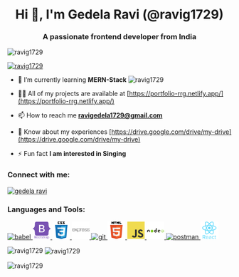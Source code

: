 <h1 align="center">Hi 👋, I'm Gedela Ravi (@ravig1729) </h1>
<h3 align="center">A passionate frontend developer from India</h3>

<p align="left"> <img src="https://komarev.com/ghpvc/?username=ravig1729&label=Profile%20views&color=0e75b6&style=flat" alt="ravig1729" /> </p>

<p align="left"> <a href="https://github.com/ryo-ma/github-profile-trophy"><img src="https://github-profile-trophy.vercel.app/?username=ravig1729" alt="ravig1729" /></a> </p>

- 🌱 I’m currently learning **MERN-Stack**
<span align="right"> <img src="https://camo.githubusercontent.com/ab7c7cbd6fe4304bdcd549334c44fbe0e0393dd9af396131119a2e955afb49d6/68747470733a2f2f6d69726f2e6d656469756d2e636f6d2f6d61782f313430302f312a59355333774f6d35325f3469597573556167624574772e6a706567" width="180px" height="100px" alt="ravig1729" /> </span>

- 👨‍💻 All of my projects are available at [https://portfolio-rrg.netlify.app/](https://portfolio-rrg.netlify.app/)

- 📫 How to reach me **ravigedela1729@gmail.com** 

- 📄 Know about my experiences [https://drive.google.com/drive/my-drive](https://drive.google.com/drive/my-drive)

- ⚡ Fun fact **I am interested in Singing**

<h3 align="left">Connect with me:</h3>
<p align="left">
<a href="https://linkedin.com/in/gedela ravi" target="blank"><img align="center" src="https://raw.githubusercontent.com/rahuldkjain/github-profile-readme-generator/master/src/images/icons/Social/linked-in-alt.svg" alt="gedela ravi" height="30" width="40" /></a>
</p>

<h3 align="left">Languages and Tools:</h3>
<p align="left"> <a href="https://babeljs.io/" target="_blank" rel="noreferrer"> <img src="https://www.vectorlogo.zone/logos/babeljs/babeljs-icon.svg" alt="babel" width="40" height="40"/> </a> <a href="https://getbootstrap.com" target="_blank" rel="noreferrer"> <img src="https://raw.githubusercontent.com/devicons/devicon/master/icons/bootstrap/bootstrap-plain-wordmark.svg" alt="bootstrap" width="40" height="40"/> </a> <a href="https://www.w3schools.com/css/" target="_blank" rel="noreferrer"> <img src="https://raw.githubusercontent.com/devicons/devicon/master/icons/css3/css3-original-wordmark.svg" alt="css3" width="40" height="40"/> </a> <a href="https://expressjs.com" target="_blank" rel="noreferrer"> <img src="https://raw.githubusercontent.com/devicons/devicon/master/icons/express/express-original-wordmark.svg" alt="express" width="40" height="40"/> </a> <a href="https://git-scm.com/" target="_blank" rel="noreferrer"> <img src="https://www.vectorlogo.zone/logos/git-scm/git-scm-icon.svg" alt="git" width="40" height="40"/> </a> <a href="https://www.w3.org/html/" target="_blank" rel="noreferrer"> <img src="https://raw.githubusercontent.com/devicons/devicon/master/icons/html5/html5-original-wordmark.svg" alt="html5" width="40" height="40"/> </a> <a href="https://developer.mozilla.org/en-US/docs/Web/JavaScript" target="_blank" rel="noreferrer"> <img src="https://raw.githubusercontent.com/devicons/devicon/master/icons/javascript/javascript-original.svg" alt="javascript" width="40" height="40"/> </a> <a href="https://nodejs.org" target="_blank" rel="noreferrer"> <img src="https://raw.githubusercontent.com/devicons/devicon/master/icons/nodejs/nodejs-original-wordmark.svg" alt="nodejs" width="40" height="40"/> </a> <a href="https://postman.com" target="_blank" rel="noreferrer"> <img src="https://www.vectorlogo.zone/logos/getpostman/getpostman-icon.svg" alt="postman" width="40" height="40"/> </a> <a href="https://reactjs.org/" target="_blank" rel="noreferrer"> <img src="https://raw.githubusercontent.com/devicons/devicon/master/icons/react/react-original-wordmark.svg" alt="react" width="40" height="40"/> </a> </p>

<p><img align="left" src="https://github-readme-stats.vercel.app/api/top-langs?username=ravig1729&show_icons=true&locale=en&layout=compact" alt="ravig1729" /></p>

<p>&nbsp;<img align="center" src="https://github-readme-stats.vercel.app/api?username=ravig1729&show_icons=true&locale=en" alt="ravig1729" /></p>

<p><img align="center" src="https://github-readme-streak-stats.herokuapp.com/?user=ravig1729&" alt="ravig1729" /></p>


